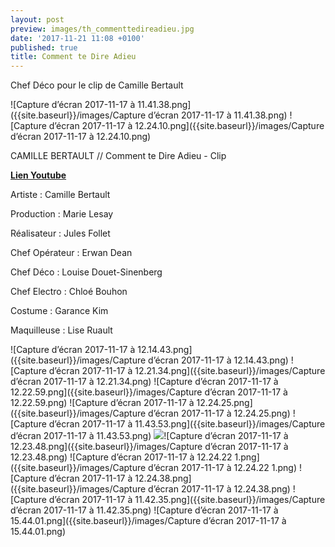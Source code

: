 ```yaml
---
layout: post
preview: images/th_commenttedireadieu.jpg
date: '2017-11-21 11:08 +0100'
published: true
title: Comment te Dire Adieu
---
```

Chef Déco pour le clip de Camille Bertault

![Capture d’écran 2017-11-17 à 11.41.38.png]({{site.baseurl}}/images/Capture d’écran 2017-11-17 à 11.41.38.png)
![Capture d’écran 2017-11-17 à 12.24.10.png]({{site.baseurl}}/images/Capture d’écran 2017-11-17 à 12.24.10.png)


CAMILLE BERTAULT // Comment te Dire Adieu - Clip

[**Lien Youtube**](https://youtu.be/hspfL6cPGfI)

Artiste : Camille Bertault

Production : Marie Lesay 

Réalisateur : Jules Follet

Chef Opérateur : Erwan Dean

Chef Déco : Louise Douet-Sinenberg

Chef Electro : Chloé Bouhon

Costume : Garance Kim

Maquilleuse : Lise Ruault

![Capture d’écran 2017-11-17 à 12.14.43.png]({{site.baseurl}}/images/Capture d’écran 2017-11-17 à 12.14.43.png)
![Capture d’écran 2017-11-17 à 12.21.34.png]({{site.baseurl}}/images/Capture d’écran 2017-11-17 à 12.21.34.png)
![Capture d’écran 2017-11-17 à 12.22.59.png]({{site.baseurl}}/images/Capture d’écran 2017-11-17 à 12.22.59.png)
![Capture d’écran 2017-11-17 à 12.24.25.png]({{site.baseurl}}/images/Capture d’écran 2017-11-17 à 12.24.25.png)
![Capture d’écran 2017-11-17 à 11.43.53.png]({{site.baseurl}}/images/Capture d’écran 2017-11-17 à 11.43.53.png)
![]({{site.baseurl}}/images/Capture%20d%E2%80%99e%CC%81cran%202017-11-17%20a%CC%80%2012.23.48.png)![Capture d’écran 2017-11-17 à 12.23.48.png]({{site.baseurl}}/images/Capture d’écran 2017-11-17 à 12.23.48.png)
![Capture d’écran 2017-11-17 à 12.24.22 1.png]({{site.baseurl}}/images/Capture d’écran 2017-11-17 à 12.24.22 1.png)
![Capture d’écran 2017-11-17 à 12.24.38.png]({{site.baseurl}}/images/Capture d’écran 2017-11-17 à 12.24.38.png)
![Capture d’écran 2017-11-17 à 11.42.35.png]({{site.baseurl}}/images/Capture d’écran 2017-11-17 à 11.42.35.png)
![Capture d’écran 2017-11-17 à 15.44.01.png]({{site.baseurl}}/images/Capture d’écran 2017-11-17 à 15.44.01.png)



